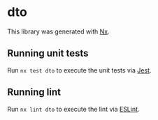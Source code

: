 # dto

This library was generated with [Nx](https://nx.dev).


## Running unit tests

Run `nx test dto` to execute the unit tests via [Jest](https://jestjs.io).


## Running lint

Run `nx lint dto` to execute the lint via [ESLint](https://eslint.org/).

